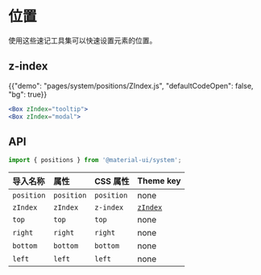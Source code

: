 # 位置

<p class="description">使用这些速记工具集可以快速设置元素的位置。</p>

## z-index

{{"demo": "pages/system/positions/ZIndex.js", "defaultCodeOpen": false, "bg": true}}

```jsx
<Box zIndex="tooltip">
<Box zIndex="modal">
```

## API

```js
import { positions } from '@material-ui/system';
```

| 导入名称       | 属性         | CSS 属性     | Theme key                                                      |
|:---------- |:---------- |:---------- |:-------------------------------------------------------------- |
| `position` | `position` | `position` | none                                                           |
| `zIndex`   | `zIndex`   | `z-index`  | [`zIndex`](/customization/default-theme/?expand-path=$.zIndex) |
| `top`      | `top`      | `top`      | none                                                           |
| `right`    | `right`    | `right`    | none                                                           |
| `bottom`   | `bottom`   | `bottom`   | none                                                           |
| `left`     | `left`     | `left`     | none                                                           |